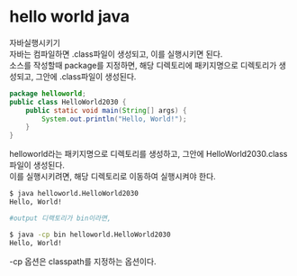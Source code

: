 # hello world java

자바실행시키기  
자바는 컴파일하면 .class파일이 생성되고, 이를 실행시키면 된다.  
소스를 작성할때 package를 지정하면, 해당 디렉토리에 패키지명으로 디렉토리가 생성되고, 그안에 .class파일이 생성된다.  
```java
package helloworld;
public class HelloWorld2030 {
    public static void main(String[] args) {
        System.out.println("Hello, World!");
    }
}
```

helloworld라는 패키지명으로 디렉토리를 생성하고, 그안에 HelloWorld2030.class파일이 생성된다.  
이를 실행시키려면, 해당 디렉토리로 이동하여 실행시켜야 한다.  
```bash
$ java helloworld.HelloWorld2030
Hello, World!

#output 디랙토리가 bin이라면,  

$ java -cp bin helloworld.HelloWorld2030
Hello, World!
```
-cp 옵션은 classpath를 지정하는 옵션이다.  